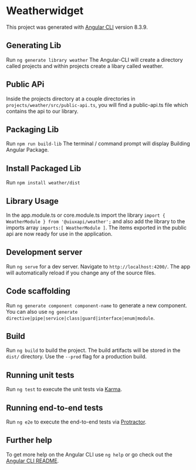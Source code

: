 # Weatherwidget

This project was generated with [Angular CLI](https://github.com/angular/angular-cli) version 8.3.9.

## Generating Lib
Run `ng generate library weather` The Angular-CLI will create a directory called projects and within projects create a libary called weather.

## Public APi
Inside the projects directory at a couple directories in `projects/weather/src/public-api.ts`, you will find a public-api.ts file which contains the api to our library.

## Packaging Lib
Run `npm run build-lib` The terminal / command prompt will display Building Angular Package.

## Install Packaged Lib
Run `npm install weather/dist`

## Library Usage
In the app.module.ts or core.module.ts import the library  `import { WeatherModule } from '@uiuxapi/weather';` and also add the library to the imports array `imports:[ WeatherModule ]`.  The items exported in the public api are now ready for use in the application.

## Development server

Run `ng serve` for a dev server. Navigate to `http://localhost:4200/`. The app will automatically reload if you change any of the source files.

## Code scaffolding

Run `ng generate component component-name` to generate a new component. You can also use `ng generate directive|pipe|service|class|guard|interface|enum|module`.

## Build

Run `ng build` to build the project. The build artifacts will be stored in the `dist/` directory. Use the `--prod` flag for a production build.

## Running unit tests

Run `ng test` to execute the unit tests via [Karma](https://karma-runner.github.io).

## Running end-to-end tests

Run `ng e2e` to execute the end-to-end tests via [Protractor](http://www.protractortest.org/).

## Further help

To get more help on the Angular CLI use `ng help` or go check out the [Angular CLI README](https://github.com/angular/angular-cli/blob/master/README.md).
